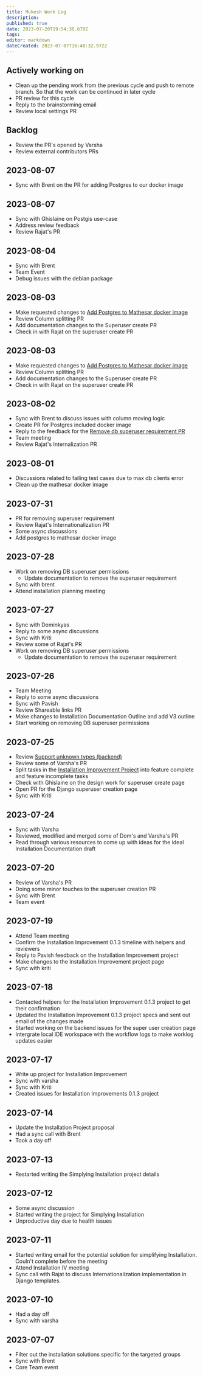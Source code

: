 ```yaml
---
title: Mukesh Work Log
description: 
published: true
date: 2023-07-20T19:54:30.670Z
tags: 
editor: markdown
dateCreated: 2023-07-07T16:40:32.972Z
---
```


## Actively working on
- Clean up the pending work from the previous cycle and push to remote branch. So that the work can be continued in later cycle
- PR review for this cycle
- Reply to the brainstorming email
- Review local settings PR

## Backlog
- Review the PR's opened by Varsha
- Review external contributors PRs


## 2023-08-07

- Sync with Brent on the PR for adding Postgres to our docker image


## 2023-08-07

- Sync with Ghislaine on Postgis use-case
- Address review feedback
- Review Rajat's PR

## 2023-08-04

- Sync with Brent
- Team Event
- Debug issues with the debian package 


## 2023-08-03

- Make requested changes to [Add Postgres to Mathesar docker image](https://github.com/centerofci/mathesar/pull/3121#top)
- Review Column splitting PR
- Add documentation changes to the Superuser create PR 
- Check in with Rajat on the superuser create PR


## 2023-08-03

- Make requested changes to [Add Postgres to Mathesar docker image](https://github.com/centerofci/mathesar/pull/3121#top)
- Review Column splitting PR
- Add documentation changes to the Superuser create PR 
- Check in with Rajat on the superuser create PR

## 2023-08-02

- Sync with Brent to discuss issues with column moving logic
- Create PR for Postgres included docker image
- Reply to the feedback for the [Remove db superuser requirement PR](https://github.com/centerofci/mathesar/pull/3117#top)
- Team meeting
- Review Rajat's Internalization PR

## 2023-08-01
- Discussions related to failing test cases due to max db clients error
- Clean up the mathesar docker image


## 2023-07-31
- PR for removing superuser requirement
- Review Rajat's Internationalization PR
- Some async discussions
- Add postgres to mathesar docker image

## 2023-07-28
- Work on removing DB superuser permissions
  - Update documentation to remove the superuser requirement
- Sync with brent
- Attend installation planning meeting

## 2023-07-27
- Sync with Dominkyas
- Reply to some async discussions
- Sync with Kriti
- Review some of Rajat's PR
- Work on removing DB superuser permissions
  - Update documentation to remove the superuser requirement

## 2023-07-26
- Team Meeting
- Reply to some async discussions
- Sync with Pavish
- Review Shareable links PR
- Make changes to Installation Documentation Outline and add V3 outline
- Start working on removing DB superuser permissions

## 2023-07-25
- Review [Support unknown types (backend)](https://github.com/centerofci/mathesar/pull/3040#top)
- Review some of Varsha's PR
- Split tasks in the [Installation Improvement Project](https://github.com/centerofci/mathesar/issues/3058 ) into feature complete and feature incomplete tasks
- Check with Ghislaine on the design work for superuser create page
- Open PR for the Django superuser creation page 
- Sync with Kriti

## 2023-07-24
- Sync with Varsha
- Reviewed, modified and merged some of Dom's and Varsha's PR
- Read through various resources to come up with ideas for the ideal Installation Documentation draft

## 2023-07-20
- Review of Varsha's PR
- Doing some minor touches to the superuser creation PR
- Sync with Brent
- Team event

## 2023-07-19

- Attend Team meeting
- Confirm the Installation Improvement 0.1.3 timeline with helpers and reviewers
- Reply to Pavish feedback on the Installation Improvement project
- Make changes to the Installation Improvement project page
- Sync with kriti

## 2023-07-18

- Contacted helpers for the Installation Improvement 0.1.3 project to get their confirmation
- Updated the Installation Improvement 0.1.3 project specs and sent out email of the changes made
- Started working on the backend issues for the super user creation page
- Intergrate local IDE workspace with the workflow logs to make worklog updates easier


## 2023-07-17

- Write up project for Installation Improvement
- Sync with varsha
- Sync with Kriti
- Created issues for Installation Improvements 0.1.3 project

## 2023-07-14

- Update the Installation Project proposal 
- Had a sync call with Brent
- Took a day off 

## 2023-07-13

- Restarted writing the Simplying Installation project details


## 2023-07-12

- Some async discussion
- Started writing the project for Simplying Installation
- Unproductive day due to health issues


## 2023-07-11

- Started writing email for the potential solution for simplifying Installation. Couln't complete before the meeting
- Attend Installation IV meeting
- Sync call with Rajat to discuss Internationalization implementation in Django templates.


## 2023-07-10

- Had a day off
- Sync with varsha


## 2023-07-07

- Filter out the installation solutions specific for the targeted groups 
- Sync with Brent
- Core Team event
